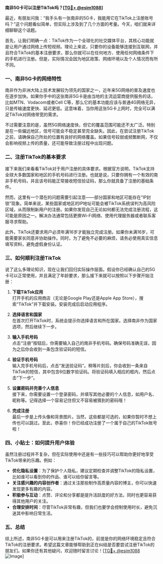 **南非5G卡可以注册TikTok吗？[[TG💪+ @esim1088](https://t.me/s/esim1088)]**

最近，有朋友问我：“我手头有一张南非的5G卡，我能用它在TikTok上注册账号吗？”这个问题看似简单，但实际上涉及到了几个方面的考量。今天，咱们就来详细聊聊这个话题。

首先，让我们明确一点：TikTok作为一个全球化的社交媒体平台，其核心功能就是让用户通过网络上传短视频。理论上来说，只要你的设备能够连接到互联网，并且符合TikTok的基本注册要求，那么你就可以在任何地方、使用任何网络条件下的手机进行注册。但是，实际情况会因为地区政策、网络环境以及个人情况而有所不同。

### **一、南非5G卡的网络特性**

南非作为非洲大陆上技术发展较为领先的国家之一，近年来5G网络的普及速度也在逐步加快。如果你手中的这张南非5G卡是由当地的主流运营商提供服务的话，比如MTN、Vodacom或者Cell C等，那么它的基本功能应该与普通4G网络无异，只是传输速度更快、延迟更低。这意味着，当你用这张5G卡上网时，完全可以满足TikTok对网络带宽的需求。

不过需要注意的是，虽然5G网络速度快，但它的覆盖范围可能还不太广泛。特别是在一些偏远地区，信号可能会不稳定甚至完全缺失。因此，在尝试注册TikTok之前，请确保自己所处的位置有良好的网络覆盖。如果信号较弱或频繁断网，不仅会影响视频上传的质量，还可能导致注册过程中出现问题。

### **二、注册TikTok的基本要求**

接下来我们来看看TikTok对于用户注册的具体要求。根据官方说明，TikTok支持全球大多数国家和地区的手机号码进行注册。也就是说，只要你拥有一个有效的南非手机号码，并且该号码能正常接收短信验证码，那么你就具备了注册的基础条件。

然而，这里有一个潜在的问题需要引起注意——部分国家和地区可能存在“IP封锁”现象。简单来说，某些国家或地区的IP地址可能会被TikTok系统误判为高风险区域，从而限制新用户的注册。如果你发现自己无论如何都无法完成注册流程，这可能是原因之一。解决办法通常包括更换Wi-Fi网络、使用代理服务器或者联系客服寻求帮助。

此外，TikTok还要求用户必须年满16岁才能独立完成注册。如果你未满16岁，可能需要家长同意并协助操作。同时，为了避免不必要的麻烦，请务必使用真实信息填写资料，避免虚假身份认证。

### **三、如何顺利注册TikTok**

说了这么多理论知识，现在让我们回归实际操作层面。假设你已经确认自己的5G卡可以正常使用，并且满足了年龄要求，那么接下来就可以按照以下步骤开始注册：

1. **下载TikTok应用**  
   打开手机的应用商店（无论是Google Play还是Apple App Store），搜索“TikTok”并下载安装。安装完成后启动应用程序。

2. **选择语言和国家**  
   在首次打开TikTok时，系统会提示你选择语言和所在国家。选择南非作为国家选项，然后继续下一步。

3. **输入手机号码**  
   点击“注册”按钮后，你需要输入自己的南非手机号码。确保号码准确无误，因为之后你会收到一条包含验证码的短信。

4. **验证手机号码**  
   输入完手机号码后，点击“发送验证码”。稍等片刻后，你会收到一条来自TikTok的短信，其中包含6位数字验证码。将验证码填入相应的框内，然后点击“下一步”。

5. **设置密码并完善个人信息**  
   接下来，你需要设置一个登录密码，并填写其他必要的个人信息，如用户名、昵称等。记得选择一个容易记住但又不容易被猜到的密码哦！

6. **完成注册**  
   最后一步是上传头像和背景图片。当然，这些都是可选的，如果你暂时不想上传也可以跳过。至此，恭喜你！你已经成功注册了一个属于自己的TikTok账号啦！

### **四、小贴士：如何提升用户体验**

虽然注册过程并不复杂，但在实际使用中还是有一些技巧可以帮助你更好地享受TikTok带来的乐趣。例如：

- **优化隐私设置**：为了保护个人隐私，建议定期检查并调整TikTok的隐私设置，比如谁可以看到你的作品、谁可以给你留言等。
- **关注感兴趣的内容创作者**：通过关注那些制作高质量内容的博主，你可以快速发现更多有趣的内容。
- **积极参与互动**：点赞、评论和分享都是提升活跃度的好方法，同时也更容易获得其他用户的关注。
- **合理安排时间**：尽管TikTok非常有趣，但我们也要学会控制使用时长，避免沉迷其中影响日常生活。

### **五、总结**

综上所述，南非5G卡是可以用来注册TikTok的，前提是你的网络环境稳定且符合TikTok的注册要求。希望这篇文章能够帮助到正在纠结是否要尝试注册TikTok的朋友们。如果你还有其他疑问，欢迎随时留言讨论！[[TG💪+ @esim1088](https://t.me/s/esim1088) ![Image](https://i.postimg.cc/4NQfJmqS/Snipaste-2025-05-13-00-14-12.png)]